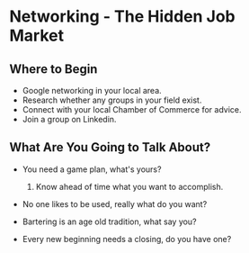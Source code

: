 <!-- TITLE: Networking -->
<!-- SUBTITLE: Its Important to Your Success -->

# Networking - The Hidden Job Market

## Where to Begin
- Google networking in your local area.
- Research whether any groups in your field exist.
- Connect with your local Chamber of Commerce for advice.
- Join a group on Linkedin.

## What Are You Going to Talk About?
- You need a game plan, what's yours?
  1.  Know ahead of time what you want to accomplish.
	
- No one likes to be used, really what do you want?
- Bartering is an age old tradition, what say you?
- Every new beginning needs a closing, do you have one?